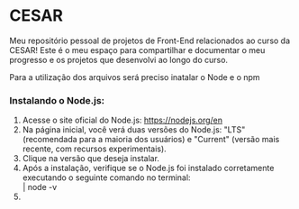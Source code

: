 # CESAR

Meu repositório pessoal de projetos de Front-End relacionados ao curso da CESAR! Este é o meu espaço para compartilhar e documentar o meu progresso e os projetos que desenvolvi ao longo do curso.

Para a utilização dos arquivos será preciso inatalar o Node e o npm <br>
### Instalando o Node.js:
1. Acesse o site oficial do Node.js: https://nodejs.org/en <br>
2. Na página inicial, você verá duas versões do Node.js: "LTS" (recomendada para a maioria dos usuários) e "Current" (versão mais recente, com recursos experimentais).
3. Clique na versão que deseja instalar.
4. Após a instalação, verifique se o Node.js foi instalado corretamente executando o seguinte comando no terminal: <br>
| node -v
5. 
